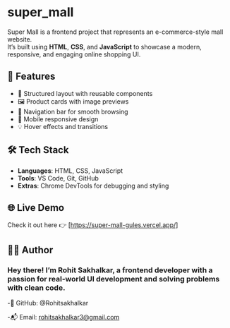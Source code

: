 # super_mall

Super Mall is a frontend project that represents an e-commerce-style mall website.  
It’s built using **HTML**, **CSS**, and **JavaScript** to showcase a modern, responsive, and engaging online shopping UI.

## 🚀 Features

- 🧱 Structured layout with reusable components
- 🖼️ Product cards with image previews
- 🧭 Navigation bar for smooth browsing
- 📱 Mobile responsive design
- 💡 Hover effects and transitions

## 🛠️ Tech Stack

- **Languages**: HTML, CSS, JavaScript
- **Tools**: VS Code, Git, GitHub
- **Extras**: Chrome DevTools for debugging and styling

## 🌐 Live Demo

Check it out here 👉 [https://super-mall-gules.vercel.app/]

## 👨‍💻 Author
### Hey there! I’m Rohit Sakhalkar, a frontend developer with a passion for real-world UI development and solving problems with clean code.

-🔗 GitHub: @Rohitsakhalkar

-📬 Email: rohitsakhalkar3@gmail.com
